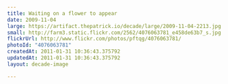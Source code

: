 ```yaml
---
title: Waiting on a flower to appear
date: 2009-11-04
large: https://artifact.thepatrick.io/decade/large/2009-11-04-2213.jpg
small: http://farm3.static.flickr.com/2562/4076063781_e458de63b7_s.jpg
flickrUrl: http://www.flickr.com/photos/pftqg/4076063781/
photoId: "4076063781"
createdAt: 2011-01-31 10:36:43.375792
updatedAt: 2011-01-31 10:36:43.375792
layout: decade-image

---
```



